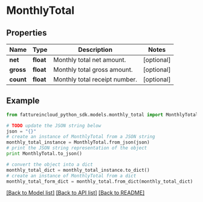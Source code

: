 # MonthlyTotal



## Properties
Name | Type | Description | Notes
------------ | ------------- | ------------- | -------------
**net** | **float** | Monthly total net amount. | [optional] 
**gross** | **float** | Monthly total gross amount. | [optional] 
**count** | **float** | Monthly total receipt number. | [optional] 

## Example

```python
from fattureincloud_python_sdk.models.monthly_total import MonthlyTotal

# TODO update the JSON string below
json = "{}"
# create an instance of MonthlyTotal from a JSON string
monthly_total_instance = MonthlyTotal.from_json(json)
# print the JSON string representation of the object
print MonthlyTotal.to_json()

# convert the object into a dict
monthly_total_dict = monthly_total_instance.to_dict()
# create an instance of MonthlyTotal from a dict
monthly_total_form_dict = monthly_total.from_dict(monthly_total_dict)
```
[[Back to Model list]](../README.md#documentation-for-models) [[Back to API list]](../README.md#documentation-for-api-endpoints) [[Back to README]](../README.md)


